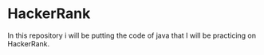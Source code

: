 # HackerRank
In this repository i will be putting the code of java that I will be practicing on HackerRank.
